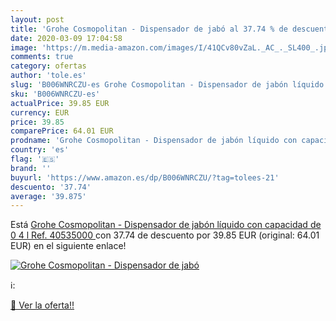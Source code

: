 ```yaml
---
layout: post
title: 'Grohe Cosmopolitan - Dispensador de jabó al 37.74 % de descuento'
date: 2020-03-09 17:04:58
image: 'https://m.media-amazon.com/images/I/41QCv80vZaL._AC_._SL400_.jpg'
comments: true
category: ofertas
author: 'tole.es'
slug: 'B006WNRCZU-es Grohe Cosmopolitan - Dispensador de jabón líquido con...'
sku: 'B006WNRCZU-es'
actualPrice: 39.85 EUR
currency: EUR
price: 39.85
comparePrice: 64.01 EUR
prodname: 'Grohe Cosmopolitan - Dispensador de jabón líquido con capacidad de 0 4 l  Ref. 40535000 '
country: 'es'
flag: '🇪🇸'
brand: ''
buyurl: 'https://www.amazon.es/dp/B006WNRCZU/?tag=tolees-21'
descuento: '37.74'
average: '39.875'
---
```


Está [Grohe Cosmopolitan - Dispensador de jabón líquido con capacidad de 0 4 l  Ref. 40535000 ](https://www.amazon.es/dp/B006WNRCZU/?tag=tolees-21) con 37.74 de descuento por 39.85 EUR (original: 64.01 EUR) en el siguiente enlace!

[![Grohe Cosmopolitan - Dispensador de jabó](https://m.media-amazon.com/images/I/41QCv80vZaL._AC_._SL400_.jpg)](https://www.amazon.es/dp/B006WNRCZU/?tag=tolees-21)

ℹ️:


[🛒 Ver la oferta!!](https://www.amazon.es/dp/B006WNRCZU/?tag=tolees-21)
